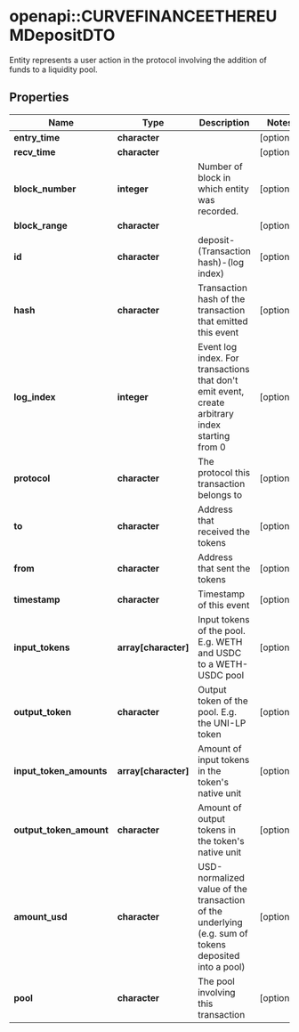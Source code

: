 # openapi::CURVEFINANCEETHEREUMDepositDTO

Entity represents a user action in the protocol involving the addition of funds to a liquidity pool.

## Properties
Name | Type | Description | Notes
------------ | ------------- | ------------- | -------------
**entry_time** | **character** |  | [optional] 
**recv_time** | **character** |  | [optional] 
**block_number** | **integer** | Number of block in which entity was recorded. | [optional] 
**block_range** | **character** |  | [optional] 
**id** | **character** | deposit-(Transaction hash)-(log index) | [optional] 
**hash** | **character** | Transaction hash of the transaction that emitted this event | [optional] 
**log_index** | **integer** | Event log index. For transactions that don&#39;t emit event, create arbitrary index starting from 0 | [optional] 
**protocol** | **character** | The protocol this transaction belongs to | [optional] 
**to** | **character** | Address that received the tokens | [optional] 
**from** | **character** | Address that sent the tokens | [optional] 
**timestamp** | **character** | Timestamp of this event | [optional] 
**input_tokens** | **array[character]** | Input tokens of the pool. E.g. WETH and USDC to a WETH-USDC pool | [optional] 
**output_token** | **character** | Output token of the pool. E.g. the UNI-LP token | [optional] 
**input_token_amounts** | **array[character]** | Amount of input tokens in the token&#39;s native unit | [optional] 
**output_token_amount** | **character** | Amount of output tokens in the token&#39;s native unit | [optional] 
**amount_usd** | **character** | USD-normalized value of the transaction of the underlying (e.g. sum of tokens deposited into a pool) | [optional] 
**pool** | **character** | The pool involving this transaction | [optional] 


